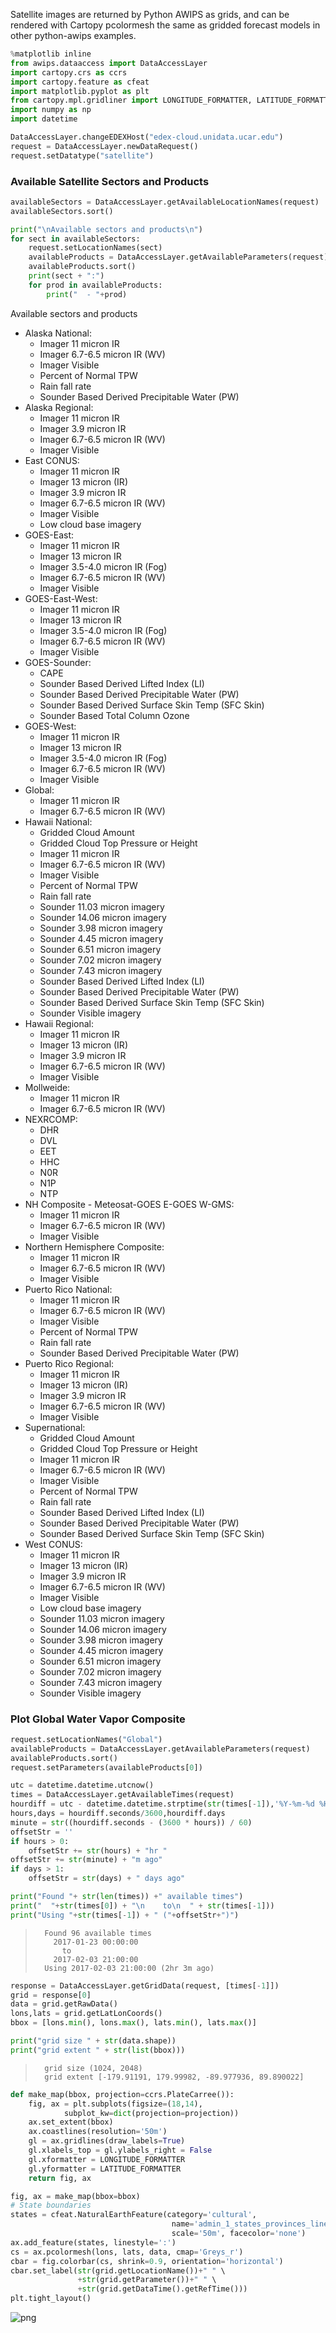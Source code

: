 
Satellite images are returned by Python AWIPS as grids, and can be rendered with Cartopy pcolormesh the same as gridded forecast models in other python-awips examples. 


```python
%matplotlib inline
from awips.dataaccess import DataAccessLayer
import cartopy.crs as ccrs
import cartopy.feature as cfeat
import matplotlib.pyplot as plt
from cartopy.mpl.gridliner import LONGITUDE_FORMATTER, LATITUDE_FORMATTER
import numpy as np
import datetime

DataAccessLayer.changeEDEXHost("edex-cloud.unidata.ucar.edu")
request = DataAccessLayer.newDataRequest()
request.setDatatype("satellite")
```

### Available Satellite Sectors and Products


```python
availableSectors = DataAccessLayer.getAvailableLocationNames(request)
availableSectors.sort()

print("\nAvailable sectors and products\n")
for sect in availableSectors:
    request.setLocationNames(sect)
    availableProducts = DataAccessLayer.getAvailableParameters(request)
    availableProducts.sort()
    print(sect + ":")
    for prod in availableProducts:
        print("  - "+prod)
```


Available sectors and products

* Alaska National:
    - Imager 11 micron IR
    - Imager 6.7-6.5 micron IR (WV)
    - Imager Visible
    - Percent of Normal TPW
    - Rain fall rate
    - Sounder Based Derived Precipitable Water (PW)
* Alaska Regional:
    - Imager 11 micron IR
    - Imager 3.9 micron IR
    - Imager 6.7-6.5 micron IR (WV)
    - Imager Visible
* East CONUS:
    - Imager 11 micron IR
    - Imager 13 micron (IR)
    - Imager 3.9 micron IR
    - Imager 6.7-6.5 micron IR (WV)
    - Imager Visible
    - Low cloud base imagery
* GOES-East:
    - Imager 11 micron IR
    - Imager 13 micron IR
    - Imager 3.5-4.0 micron IR (Fog)
    - Imager 6.7-6.5 micron IR (WV)
    - Imager Visible
* GOES-East-West:
    - Imager 11 micron IR
    - Imager 13 micron IR
    - Imager 3.5-4.0 micron IR (Fog)
    - Imager 6.7-6.5 micron IR (WV)
    - Imager Visible
* GOES-Sounder:
    - CAPE
    - Sounder Based Derived Lifted Index (LI)
    - Sounder Based Derived Precipitable Water (PW)
    - Sounder Based Derived Surface Skin Temp (SFC Skin)
    - Sounder Based Total Column Ozone
* GOES-West:
    - Imager 11 micron IR
    - Imager 13 micron IR
    - Imager 3.5-4.0 micron IR (Fog)
    - Imager 6.7-6.5 micron IR (WV)
    - Imager Visible
* Global:
    - Imager 11 micron IR
    - Imager 6.7-6.5 micron IR (WV)
* Hawaii National:
    - Gridded Cloud Amount
    - Gridded Cloud Top Pressure or Height
    - Imager 11 micron IR
    - Imager 6.7-6.5 micron IR (WV)
    - Imager Visible
    - Percent of Normal TPW
    - Rain fall rate
    - Sounder 11.03 micron imagery
    - Sounder 14.06 micron imagery
    - Sounder 3.98 micron imagery
    - Sounder 4.45 micron imagery
    - Sounder 6.51 micron imagery
    - Sounder 7.02 micron imagery
    - Sounder 7.43 micron imagery
    - Sounder Based Derived Lifted Index (LI)
    - Sounder Based Derived Precipitable Water (PW)
    - Sounder Based Derived Surface Skin Temp (SFC Skin)
    - Sounder Visible imagery
* Hawaii Regional:
    - Imager 11 micron IR
    - Imager 13 micron (IR)
    - Imager 3.9 micron IR
    - Imager 6.7-6.5 micron IR (WV)
    - Imager Visible
* Mollweide:
    - Imager 11 micron IR
    - Imager 6.7-6.5 micron IR (WV)
* NEXRCOMP:
    - DHR
    - DVL
    - EET
    - HHC
    - N0R
    - N1P
    - NTP
* NH Composite - Meteosat-GOES E-GOES W-GMS:
    - Imager 11 micron IR
    - Imager 6.7-6.5 micron IR (WV)
    - Imager Visible
* Northern Hemisphere Composite:
    - Imager 11 micron IR
    - Imager 6.7-6.5 micron IR (WV)
    - Imager Visible
* Puerto Rico National:
    - Imager 11 micron IR
    - Imager 6.7-6.5 micron IR (WV)
    - Imager Visible
    - Percent of Normal TPW
    - Rain fall rate
    - Sounder Based Derived Precipitable Water (PW)
* Puerto Rico Regional:
    - Imager 11 micron IR
    - Imager 13 micron (IR)
    - Imager 3.9 micron IR
    - Imager 6.7-6.5 micron IR (WV)
    - Imager Visible
* Supernational:
    - Gridded Cloud Amount
    - Gridded Cloud Top Pressure or Height
    - Imager 11 micron IR
    - Imager 6.7-6.5 micron IR (WV)
    - Imager Visible
    - Percent of Normal TPW
    - Rain fall rate
    - Sounder Based Derived Lifted Index (LI)
    - Sounder Based Derived Precipitable Water (PW)
    - Sounder Based Derived Surface Skin Temp (SFC Skin)
* West CONUS:
    - Imager 11 micron IR
    - Imager 13 micron (IR)
    - Imager 3.9 micron IR
    - Imager 6.7-6.5 micron IR (WV)
    - Imager Visible
    - Low cloud base imagery
    - Sounder 11.03 micron imagery
    - Sounder 14.06 micron imagery
    - Sounder 3.98 micron imagery
    - Sounder 4.45 micron imagery
    - Sounder 6.51 micron imagery
    - Sounder 7.02 micron imagery
    - Sounder 7.43 micron imagery
    - Sounder Visible imagery


### Plot Global Water Vapor Composite


```python
request.setLocationNames("Global")
availableProducts = DataAccessLayer.getAvailableParameters(request)
availableProducts.sort()
request.setParameters(availableProducts[0])

utc = datetime.datetime.utcnow()
times = DataAccessLayer.getAvailableTimes(request)
hourdiff = utc - datetime.datetime.strptime(str(times[-1]),'%Y-%m-%d %H:%M:%S')
hours,days = hourdiff.seconds/3600,hourdiff.days
minute = str((hourdiff.seconds - (3600 * hours)) / 60)
offsetStr = ''
if hours > 0:
    offsetStr += str(hours) + "hr "
offsetStr += str(minute) + "m ago"
if days > 1:
    offsetStr = str(days) + " days ago"

print("Found "+ str(len(times)) +" available times")
print("  "+str(times[0]) + "\n    to\n  " + str(times[-1]))
print("Using "+str(times[-1]) + " ("+offsetStr+")")
```

>       Found 96 available times
>         2017-01-23 00:00:00
>           to
>         2017-02-03 21:00:00
>       Using 2017-02-03 21:00:00 (2hr 3m ago)



```python
response = DataAccessLayer.getGridData(request, [times[-1]])
grid = response[0]
data = grid.getRawData()
lons,lats = grid.getLatLonCoords()
bbox = [lons.min(), lons.max(), lats.min(), lats.max()]

print("grid size " + str(data.shape))
print("grid extent " + str(list(bbox)))
```

>       grid size (1024, 2048)
>       grid extent [-179.91191, 179.99982, -89.977936, 89.890022]



```python
def make_map(bbox, projection=ccrs.PlateCarree()):
    fig, ax = plt.subplots(figsize=(18,14),
            subplot_kw=dict(projection=projection))
    ax.set_extent(bbox)
    ax.coastlines(resolution='50m')
    gl = ax.gridlines(draw_labels=True)
    gl.xlabels_top = gl.ylabels_right = False
    gl.xformatter = LONGITUDE_FORMATTER
    gl.yformatter = LATITUDE_FORMATTER
    return fig, ax

fig, ax = make_map(bbox=bbox)
# State boundaries
states = cfeat.NaturalEarthFeature(category='cultural',
                                    name='admin_1_states_provinces_lines',
                                    scale='50m', facecolor='none')
ax.add_feature(states, linestyle=':')
cs = ax.pcolormesh(lons, lats, data, cmap='Greys_r')
cbar = fig.colorbar(cs, shrink=0.9, orientation='horizontal')
cbar.set_label(str(grid.getLocationName())+" " \
               +str(grid.getParameter())+" " \
               +str(grid.getDataTime().getRefTime()))
plt.tight_layout()
```


![png](../images/output_7_0.png)

